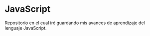 # JavaScript
Repositorio en el cual iré guardando mis avances de aprendizaje del lenguaje JavaScript.
